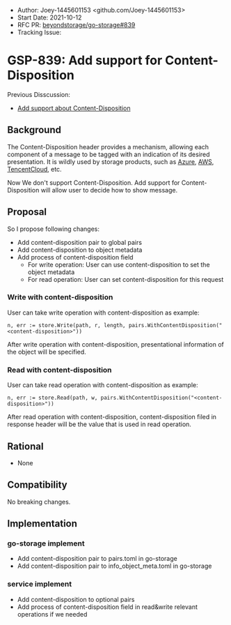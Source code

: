- Author: Joey-1445601153  <github.com/Joey-1445601153>
- Start Date: 2021-10-12
- RFC PR: [beyondstorage/go-storage#839](https://github.com/beyondstorage/go-storage/issues/839)
- Tracking Issue: 

# GSP-839: Add support for Content-Disposition

Previous Disscussion:
- [Add support about Content-Disposition](https://forum.beyondstorage.io/t/topic/227)

## Background

The Content-Disposition header provides a mechanism, allowing each component of a message to be tagged with an indication of its desired presentation. It is wildly used by storage products, such as [Azure](https://docs.microsoft.com/en-us/rest/api/storageservices/set-blob-properties), [AWS](https://docs.aws.amazon.com/AmazonS3/latest/API/RESTObjectPOST.html),  [TencentCloud](https://cloud.tencent.com/developer/section/1189916), etc.

Now We don't support Content-Disposition. Add support for Content-Disposition will allow user to decide how to show message. 

## Proposal

So I propose following changes:

- Add content-disposition pair to global pairs
- Add content-disposition to object metadata
- Add process of content-disposition field
  - For write operation: User can use content-disposition to set the object metadata
  - For read operation: User can set content-disposition for this request


### Write with content-disposition

User can take write operation with content-disposition as example:

```
n, err := store.Write(path, r, length, pairs.WithContentDisposition("<content-disposition>"))
```

After write operation with content-disposition, presentational information of the object will be specified.

### Read with content-disposition

User can take read operation with content-disposition as example:

```
n, err := store.Read(path, w, pairs.WithContentDisposition("<content-disposition>"))
```

After read operation with content-disposition, content-disposition filed in response header will be the value that is used in read operation. 

## Rational

- None

## Compatibility

No breaking changes.

## Implementation

### go-storage implement

- Add content-disposition pair to pairs.toml in go-storage
- Add content-disposition pair to info_object_meta.toml in go-storage

### service implement

- Add content-disposition to optional pairs 
- Add process of content-disposition field in read&write relevant operations if we needed
